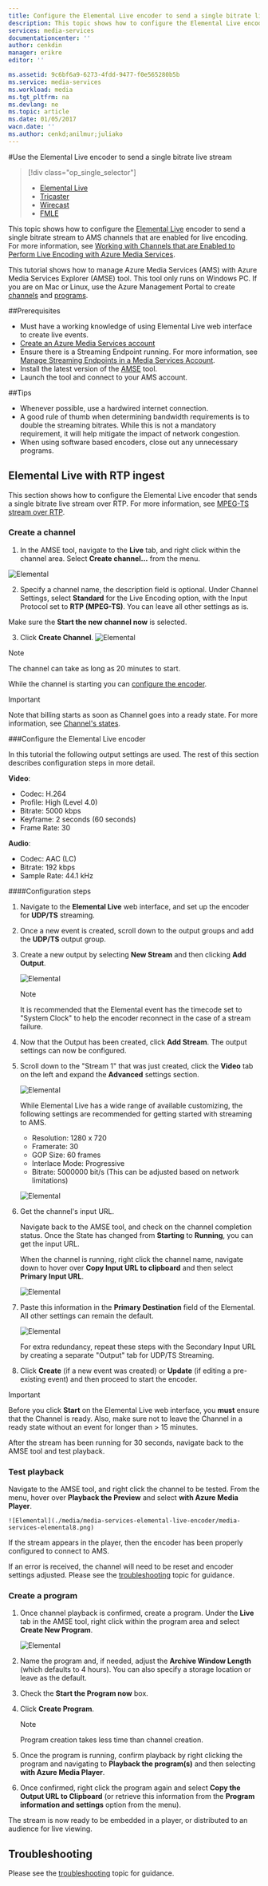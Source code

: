 ```yaml
---
title: Configure the Elemental Live encoder to send a single bitrate live stream | Azure
description: This topic shows how to configure the Elemental Live encoder to send a single bitrate stream to AMS channels that are enabled for live encoding.
services: media-services
documentationcenter: ''
author: cenkdin
manager: erikre
editor: ''

ms.assetid: 9c6bf6a9-6273-4fdd-9477-f0e565280b5b
ms.service: media-services
ms.workload: media
ms.tgt_pltfrm: na
ms.devlang: ne
ms.topic: article
ms.date: 01/05/2017
wacn.date: ''
ms.author: cenkd;anilmur;juliako
---
```


#Use the Elemental Live encoder to send a single bitrate live stream

> [!div class="op_single_selector"]
>- [Elemental Live](./media-services-configure-elemental-live-encoder.md)
>- [Tricaster](./media-services-configure-tricaster-live-encoder.md)
>- [Wirecast](./media-services-configure-wirecast-live-encoder.md)
>- [FMLE](./media-services-configure-fmle-live-encoder.md)

This topic shows how to configure the [Elemental Live](http://www.elementaltechnologies.com/products/elemental-live) encoder to send a single bitrate stream to AMS channels that are enabled for live encoding.  For more information, see [Working with Channels that are Enabled to Perform Live Encoding with Azure Media Services](./media-services-manage-live-encoder-enabled-channels.md).

This tutorial shows how to manage Azure Media Services (AMS) with Azure Media Services Explorer (AMSE) tool. This tool only runs on Windows PC. If you are on Mac or Linux, use the Azure Management Portal to create [channels](./media-services-portal-creating-live-encoder-enabled-channel.md#create-a-channel) and [programs](./media-services-portal-creating-live-encoder-enabled-channel.md).

##Prerequisites

- Must have a working knowledge of using Elemental Live web interface to create live events.
- [Create an Azure Media Services account](./media-services-portal-create-account.md)
- Ensure there is a Streaming Endpoint running. For more information, see [Manage Streaming Endpoints in a Media Services Account](./media-services-portal-manage-streaming-endpoints.md).
- Install the latest version of the [AMSE](https://github.com/Azure/Azure-Media-Services-Explorer) tool.
- Launch the tool and connect to your AMS account.

##Tips

- Whenever possible, use a hardwired internet connection.
- A good rule of thumb when determining bandwidth requirements is to double the streaming bitrates. While this is not a mandatory requirement, it will help mitigate the impact of network congestion.
- When using software based encoders, close out any unnecessary programs.

## Elemental Live with RTP ingest

This section shows how to configure the Elemental Live encoder that sends a single bitrate live stream over RTP.  For more information, see [MPEG-TS stream over RTP](./media-services-manage-live-encoder-enabled-channels.md#channel).

### Create a channel

1.  In the AMSE tool, navigate to the **Live** tab, and right click within the channel area. Select **Create channel…** from the menu.

![Elemental](./media/media-services-elemental-live-encoder/media-services-elemental1.png)

2. Specify a channel name, the description field is optional. Under Channel Settings, select **Standard** for the Live Encoding option, with the Input Protocol set to **RTP (MPEG-TS)**. You can leave all other settings as is.

Make sure the **Start the new channel now** is selected.

3. Click **Create Channel**.
![Elemental](./media/media-services-elemental-live-encoder/media-services-elemental12.png)

>[!NOTE]
> The channel can take as long as 20 minutes to start.

While the channel is starting you can [configure the encoder](./media-services-configure-elemental-live-encoder.md#configure_elemental_rtp).

>[!IMPORTANT]
> Note that billing starts as soon as Channel goes into a ready state. For more information, see [Channel's states](./media-services-manage-live-encoder-enabled-channels.md#states).

###<a id=configure_elemental_rtp></a>Configure the Elemental Live encoder 

In this tutorial the following output settings are used. The rest of this section describes configuration steps in more detail. 

**Video**:

- Codec: H.264 
- Profile: High (Level 4.0) 
- Bitrate: 5000 kbps 
- Keyframe: 2 seconds (60 seconds) 
- Frame Rate: 30

**Audio**:

- Codec: AAC (LC) 
- Bitrate: 192 kbps 
- Sample Rate: 44.1 kHz

####Configuration steps

1. Navigate to the **Elemental Live** web interface, and set up the encoder for **UDP/TS** streaming. 

2. Once a new event is created, scroll down to the output groups and add the **UDP/TS** output group. 

3. Create a new output by selecting **New Stream** and then clicking **Add Output**.  

    ![Elemental](./media/media-services-elemental-live-encoder/media-services-elemental13.png)

    >[!NOTE]
    > It is recommended that the Elemental event has the timecode set to "System Clock" to help the encoder reconnect in the case of a stream failure.

4. Now that the Output has been created, click **Add Stream**. The output settings can now be configured. 
5. Scroll down to the "Stream 1" that was just created, click the **Video** tab on the left and expand the **Advanced** settings section. 

    ![Elemental](./media/media-services-elemental-live-encoder/media-services-elemental4.png)

    While Elemental Live has a wide range of available customizing, the following settings are recommended for getting started with streaming to AMS. 

    - Resolution: 1280 x 720 
    - Framerate: 30 
    - GOP Size: 60 frames 
    - Interlace Mode: Progressive 
    - Bitrate: 5000000 bit/s (This can be adjusted based on network limitations) 

    ![Elemental](./media/media-services-elemental-live-encoder/media-services-elemental5.png)

1. Get the channel's input URL.

    Navigate back to the AMSE tool, and check on the channel completion status. Once the State has changed from **Starting** to **Running**, you can get the input URL.

    When the channel is running, right click the channel name, navigate down to hover over **Copy Input URL to clipboard** and then select **Primary Input 
    URL**.  

    ![Elemental](./media/media-services-elemental-live-encoder/media-services-elemental6.png)

2. Paste this information in the **Primary Destination** field of the Elemental. All other settings can remain the default.

    ![Elemental](./media/media-services-elemental-live-encoder/media-services-elemental14.png)

    For extra redundancy, repeat these steps with the Secondary Input URL by creating a separate "Output" tab for UDP/TS Streaming.

3. Click **Create** (if a new event was created) or **Update** (if editing a pre-existing event) and then proceed to start the encoder.

>[!IMPORTANT]
> Before you click **Start** on the Elemental Live web interface, you **must** ensure that the Channel is ready. 
>Also, make sure not to leave the Channel in a ready state without an event for longer than > 15 minutes.

After the stream has been running for 30 seconds, navigate back to the AMSE tool and test playback.  

### Test playback

Navigate to the AMSE tool, and right click the channel to be tested. From the menu, hover over **Playback the Preview** and select **with Azure Media Player**.  

```
![Elemental](./media/media-services-elemental-live-encoder/media-services-elemental8.png)
```

If the stream appears in the player, then the encoder has been properly configured to connect to AMS.

If an error is received, the channel will need to be reset and encoder settings adjusted. Please see the [troubleshooting](./media-services-troubleshooting-live-streaming.md) topic for guidance.   

### Create a program
1. Once channel playback is confirmed, create a program. Under the **Live** tab in the AMSE tool, right click within the program area and select **Create New Program**.  

    ![Elemental](./media/media-services-elemental-live-encoder/media-services-elemental9.png)
2. Name the program and, if needed, adjust the **Archive Window Length** (which defaults to 4 hours). You can also specify a storage location or leave as the default.  
3. Check the **Start the Program now** box.
4. Click **Create Program**.  

    >[!NOTE]
    > Program creation takes less time than channel creation.   

5. Once the program is running, confirm playback by right clicking the program and navigating to **Playback the program(s)** and then selecting **with Azure Media Player**.  
6. Once confirmed, right click the program again and select **Copy the Output URL to Clipboard** (or retrieve this information from the **Program information and settings** option from the menu). 

The stream is now ready to be embedded in a player, or distributed to an audience for live viewing.  

## Troubleshooting

Please see the [troubleshooting](./media-services-troubleshooting-live-streaming.md) topic for guidance.